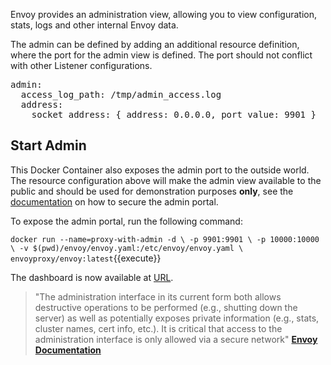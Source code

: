 Envoy provides an administration view, allowing you to view configuration, stats, logs and other internal Envoy data.

The admin can be defined by adding an additional resource definition, where the port for the admin view is defined. The port should not conflict with other Listener configurations.

<pre class="file">admin:
  access_log_path: /tmp/admin_access.log
  address:
    socket_address: { address: 0.0.0.0, port_value: 9901 }
</pre>

## Start Admin

This Docker Container also exposes the admin port to the outside world. The resource configuration above will make the admin view available to the public and should be used for demonstration purposes **only**, see the [documentation](https://www.envoyproxy.io/docs/envoy/latest/operations/admin) on how to secure the admin portal.

To expose the admin portal, run the following command:

`docker run --name=proxy-with-admin -d \
    -p 9901:9901 \
    -p 10000:10000 \
    -v $(pwd)/envoy/envoy.yaml:/etc/envoy/envoy.yaml \
    envoyproxy/envoy:latest`{{execute}}

The dashboard is now available at [URL]({{TRAFFIC_HOST1_9901}}). 

> "The administration interface in its current form both allows destructive operations to be performed (e.g., shutting down the server) as well as potentially exposes private information (e.g., stats, cluster names, cert info, etc.). It is critical that access to the administration interface is only allowed via a secure network" **[Envoy Documentation](https://www.envoyproxy.io/docs/envoy/latest/operations/admin)**
